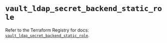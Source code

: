 # `vault_ldap_secret_backend_static_role`

Refer to the Terraform Registry for docs: [`vault_ldap_secret_backend_static_role`](https://registry.terraform.io/providers/hashicorp/vault/4.0.0/docs/resources/ldap_secret_backend_static_role).
